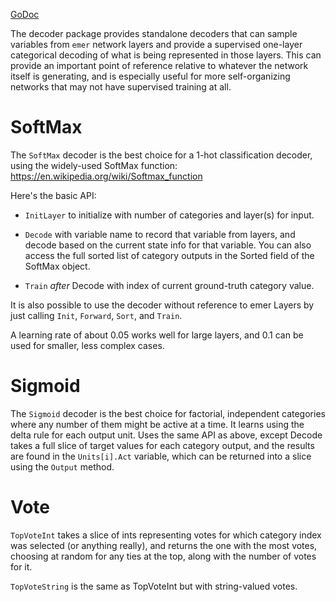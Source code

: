 [GoDoc](https://pkg.go.dev/github.com/emer/emergent/decoder)

The decoder package provides standalone decoders that can sample variables from `emer` network layers and provide a supervised one-layer categorical decoding of what is being represented in those layers.  This can provide an important point of reference relative to whatever the network itself is generating, and is especially useful for more self-organizing networks that may not have supervised training at all.

# SoftMax

The `SoftMax` decoder is the best choice for a 1-hot classification decoder, using the widely-used SoftMax function: https://en.wikipedia.org/wiki/Softmax_function

Here's the basic API:

* `InitLayer` to initialize with number of categories and layer(s) for input.

* `Decode` with variable name to record that variable from layers, and decode based on the current state info for that variable.  You can also access the full sorted list of category outputs in the Sorted field of the SoftMax object.

* `Train` *after* Decode with index of current ground-truth category value.

It is also possible to use the decoder without reference to emer Layers by just calling `Init`, `Forward`, `Sort`, and `Train`.

A learning rate of about 0.05 works well for large layers, and 0.1 can be used for smaller, less complex cases.

# Sigmoid

The `Sigmoid` decoder is the best choice for factorial, independent categories where any number of them might be active at a time.  It learns using the delta rule for each output unit.  Uses the same API as above, except Decode takes a full slice of target values for each category output, and the results are found in the `Units[i].Act` variable, which can be returned into a slice using the `Output` method.

# Vote

`TopVoteInt` takes a slice of ints representing votes for which category index was selected (or anything really), and returns the one with the most votes, choosing at random for any ties at the top, along with the number of votes for it.

`TopVoteString` is the same as TopVoteInt but with string-valued votes.

